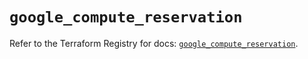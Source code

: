 # `google_compute_reservation`

Refer to the Terraform Registry for docs: [`google_compute_reservation`](https://registry.terraform.io/providers/hashicorp/google-beta/6.30.0/docs/resources/google_compute_reservation).
